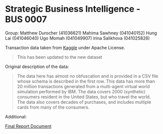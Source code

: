 # Strategic Business Intelligence - BUS 0007

Group:
Matthew Durocher (41036621)
Mahima Sawhney (041040152)
Hung Lai (041046040)
Ugo Momah (041049907)
Irina Salikhova (041025826)

Transaction data taken from [Kaggle](https://www.kaggle.com/datasets/ealtman2019/credit-card-transactions) under Apache License.
> This has been updated to the new dataset

Original description of the data:

> The data here has almost no obfuscation and is provided in a CSV file whose schema is described in the first row. This data has more than 20 million transactions generated from a multi-agent virtual world simulation performed by IBM. The data covers 2000 (synthetic) consumers resident in the United States, but who travel the world. The data also covers decades of purchases, and includes multiple cards from many of the consumers.

Additional:

[Final Report Document](https://algonquinlivecom-my.sharepoint.com/:w:/g/personal/duro0064_algonquinlive_com/EWKTv63_4KhMpisNU32W4HoBuCvhXsU0rIoeqsnCuikcZA?e=UodCLY)
